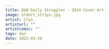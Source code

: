 ```yaml
---
title: D&W Daily Struggles - 2014 Cover Art
image: oldart_strips.jpg
artist: Cryo
artisturl: ""
artistcomic: ""
tags: dan
date: 2022-03-26
---
```

